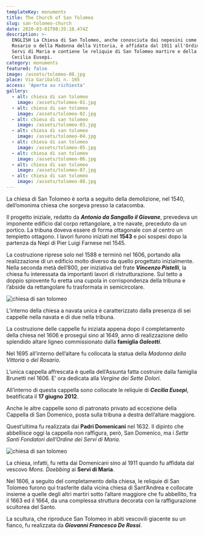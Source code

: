 ```yaml
---
templateKey: monuments
title: The Church of San Tolomeo
slug: san-tolomeo-church
date: 2020-03-01T08:35:18.474Z
description: >-
  ENGLISH La Chiesa di San Tolomeo, anche conosciuta dai nepesini come Chiesa del
  Rosario o della Madonna della Vittoria, è affidata dal 1911 all'Ordine dei
  Servi di Maria e contiene le reliquie di San Tolomeo martire e della Beata
  Cecilia Eusepi.
category: monuments
featured: false
image: /assets/tolomeo-08.jpg
place: Via Garibaldi n. 165
access: 'Aperta su richiesta'
gallery:
  - alt: chiesa di san tolomeo
    image: /assets/tolomeo-01.jpg
  - alt: chiesa di san tolomeo
    image: /assets/tolomeo-02.jpg
  - alt: chiesa di san tolomeo
    image: /assets/tolomeo-03.jpg
  - alt: chiesa di san tolomeo
    image: /assets/tolomeo-04.jpg
  - alt: chiesa di san tolomeo
    image: /assets/tolomeo-05.jpg
  - alt: chiesa di san tolomeo
    image: /assets/tolomeo-06.jpg
  - alt: chiesa di san tolomeo
    image: /assets/tolomeo-07.jpg
  - alt: chiesa di san tolomeo
    image: /assets/tolomeo-08.jpg
---
```

La chiesa di San Tolomeo è sorta a seguito della demolizione, nel 1540, dell’omonima chiesa che sorgeva presso la catacomba.

Il progetto iniziale, redatto da ***Antonio da Sangallo il Giovane***, prevedeva un imponente edificio dal corpo rettangolare, a tre navate, preceduto da un portico. La tribuna doveva essere di forma ottagonale con al centro un tempietto ottagono. I lavori furono iniziati nel **1543** e poi sospesi dopo la partenza da Nepi di Pier Luigi Farnese nel 1545.

La costruzione riprese solo nel 1588 e terminò nel 1606, portando alla realizzazione di un edificio molto diverso da quello progettato inizialmente. Nella seconda metà dell’800, per iniziativa del frate ***Vincenzo Pistelli***, la chiesa fu interessata da importanti lavori di ristrutturazione. Sul tetto a doppio spiovente fu eretta una cupola in corrispondenza della tribuna e l’abside da rettangolare fu trasformata in semicircolare.

![chiesa di san tolomeo](/assets/tolomeo-08.jpg)

L’interno della chiesa a navata unica è caratterizzato dalla presenza di sei cappelle nella navata e di due nella tribuna.

La costruzione delle cappelle fu iniziata appena dopo il completamento della chiesa nel 1606 e proseguì sino al 1649, anno di realizzazione dello splendido altare ligneo commissionato dalla **famiglia *Galeotti***.

Nel 1695 all’interno dell’altare fu collocata la statua della *Madonna della Vittoria* o *del Rosario*.

L’unica cappella affrescata è quella dell’Assunta fatta costruire dalla famiglia Brunetti nel 1606. E’ ora dedicata alla *Vergine dei Sette Dolori*.

All’interno di questa cappella sono collocate le reliquie di ***Cecilia Eusepi***, beatificata il **17 giugno 2012**.

Anche le altre cappelle sono di patronato privato ad eccezione della Cappella di San Domenico, posta sulla tribuna a destra dell’altare maggiore.

Quest’ultima fu realizzata dai **Padri Domenicani** nel 1632. Il dipinto che abbellisce oggi la cappella non raffigura, però, San Domenico, ma i *Sette Santi Fondatori dell’Ordine dei Servi di Maria*.

![chiesa di san tolomeo](/assets/tolomeo-01.jpg)

La chiesa, infatti, fu retta dai Domenicani sino al 1911 quando fu affidata dal vescovo *Mons. Doebbing* ai **Servi di Maria**.

Nel 1606, a seguito del completamento della chiesa, le reliquie di San Tolomeo furono qui trasferite dalla vicina chiesa di Sant’Andrea e collocate insieme a quelle degli altri martiri sotto l’altare maggiore che fu abbellito, fra il 1663 ed il 1664, da una complessa struttura decorata con la raffigurazione scultorea del Santo.

La scultura, che riproduce San Tolomeo in abiti vescovili giacente su un fianco, fu realizzata da ***Giovanni Francesco De Rossi***.
